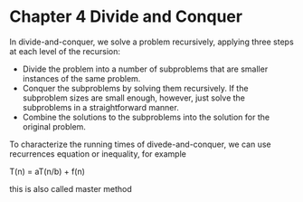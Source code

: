 
# Chapter 4 Divide and Conquer

In divide-and-conquer, we solve a problem recursively, applying three steps at each level of the recursion:

- Divide the problem into a number of subproblems that are smaller instances of the
same problem.
- Conquer the subproblems by solving them recursively. If the subproblem sizes are
small enough, however, just solve the subproblems in a straightforward manner.
- Combine the solutions to the subproblems into the solution for the original problem.

To characterize the running times of divede-and-conquer, we can use recurrences equation or inequality, for example

T(n) = aT(n/b) + f(n)

this is also called master method


